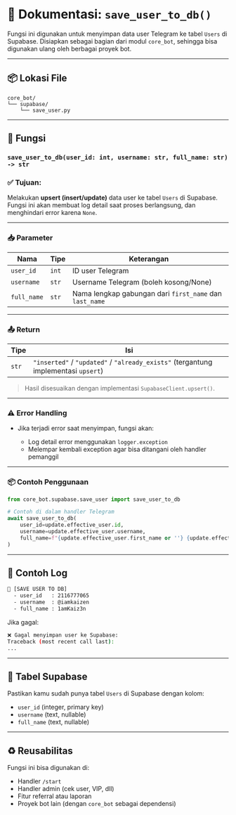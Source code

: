 # 📘 Dokumentasi: `save_user_to_db()`

Fungsi ini digunakan untuk menyimpan data user Telegram ke tabel `Users` di Supabase.
Disiapkan sebagai bagian dari modul `core_bot`, sehingga bisa digunakan ulang oleh berbagai proyek bot.

---

## 📦 Lokasi File

```
core_bot/
└── supabase/
    └── save_user.py
```

---

## 🔧 Fungsi

### `save_user_to_db(user_id: int, username: str, full_name: str) -> str`

### ✅ Tujuan:

Melakukan **upsert (insert/update)** data user ke tabel `Users` di Supabase.
Fungsi ini akan membuat log detail saat proses berlangsung, dan menghindari error karena `None`.

---

### 📥 Parameter

| Nama        | Tipe  | Keterangan                                              |
| ----------- | ----- | ------------------------------------------------------- |
| `user_id`   | `int` | ID user Telegram                                        |
| `username`  | `str` | Username Telegram (boleh kosong/None)                   |
| `full_name` | `str` | Nama lengkap gabungan dari `first_name` dan `last_name` |

---

### 📤 Return

| Tipe  | Isi                                                                                |
| ----- | ---------------------------------------------------------------------------------- |
| `str` | `"inserted"` / `"updated"` / `"already_exists"` (tergantung implementasi `upsert`) |

> Hasil disesuaikan dengan implementasi `SupabaseClient.upsert()`.

---

### ⚠️ Error Handling

* Jika terjadi error saat menyimpan, fungsi akan:

  * Log detail error menggunakan `logger.exception`
  * Melempar kembali exception agar bisa ditangani oleh handler pemanggil

---

### 📦 Contoh Penggunaan

```python
from core_bot.supabase.save_user import save_user_to_db

# Contoh di dalam handler Telegram
await save_user_to_db(
    user_id=update.effective_user.id,
    username=update.effective_user.username,
    full_name=f"{update.effective_user.first_name or ''} {update.effective_user.last_name or ''}".strip()
)
```

---

## 📝 Contoh Log

```bash
📝 [SAVE USER TO DB]
  - user_id   : 2116777065
  - username  : @iamkaizen
  - full_name : 1amKaiz3n
```

Jika gagal:

```bash
❌ Gagal menyimpan user ke Supabase:
Traceback (most recent call last):
...
```

---

## 🔐 Tabel Supabase

Pastikan kamu sudah punya tabel `Users` di Supabase dengan kolom:

* `user_id` (integer, primary key)
* `username` (text, nullable)
* `full_name` (text, nullable)

---

## ♻️ Reusabilitas

Fungsi ini bisa digunakan di:

* Handler `/start`
* Handler admin (cek user, VIP, dll)
* Fitur referral atau laporan
* Proyek bot lain (dengan `core_bot` sebagai dependensi)


